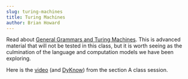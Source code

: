 ```yaml
---
slug: turing-machines
title: Turing Machines
author: Brian Howard
---
```


Read about [General Grammars and Turing Machines](/docs/lang/tm). This is advanced material that will not be tested in this class, but it is worth seeing as the culmination of the language and computation models we have been exploring.

Here is the [video](https://drive.google.com/file/d/1EWTIpqFvAU8WOeCa0lXK68kkleRjJ3Mu/view) (and [DyKnow](https://drive.google.com/open?id=103Q9gCVdA9XqBQsM7tFk9gLKGpXY440_)) from the section A class session.
